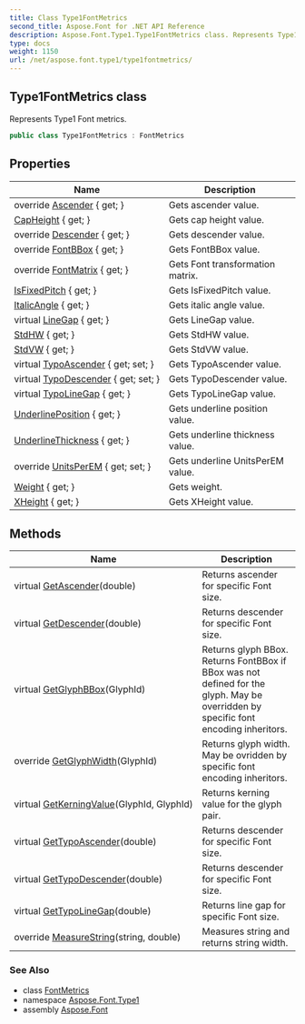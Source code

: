```yaml
---
title: Class Type1FontMetrics
second_title: Aspose.Font for .NET API Reference
description: Aspose.Font.Type1.Type1FontMetrics class. Represents Type1 Font metrics
type: docs
weight: 1150
url: /net/aspose.font.type1/type1fontmetrics/
---
```

## Type1FontMetrics class

Represents Type1 Font metrics.

```csharp
public class Type1FontMetrics : FontMetrics
```

## Properties

| Name | Description |
| --- | --- |
| override [Ascender](../../aspose.font.type1/type1fontmetrics/ascender/) { get; } | Gets ascender value. |
| [CapHeight](../../aspose.font.type1/type1fontmetrics/capheight/) { get; } | Gets cap height value. |
| override [Descender](../../aspose.font.type1/type1fontmetrics/descender/) { get; } | Gets descender value. |
| override [FontBBox](../../aspose.font.type1/type1fontmetrics/fontbbox/) { get; } | Gets FontBBox value. |
| override [FontMatrix](../../aspose.font.type1/type1fontmetrics/fontmatrix/) { get; } | Gets Font transformation matrix. |
| [IsFixedPitch](../../aspose.font/fontmetrics/isfixedpitch/) { get; } | Gets IsFixedPitch value. |
| [ItalicAngle](../../aspose.font.type1/type1fontmetrics/italicangle/) { get; } | Gets italic angle value. |
| virtual [LineGap](../../aspose.font/fontmetrics/linegap/) { get; } | Gets LineGap value. |
| [StdHW](../../aspose.font.type1/type1fontmetrics/stdhw/) { get; } | Gets StdHW value. |
| [StdVW](../../aspose.font.type1/type1fontmetrics/stdvw/) { get; } | Gets StdVW value. |
| virtual [TypoAscender](../../aspose.font/fontmetrics/typoascender/) { get; set; } | Gets TypoAscender value. |
| virtual [TypoDescender](../../aspose.font/fontmetrics/typodescender/) { get; set; } | Gets TypoDescender value. |
| virtual [TypoLineGap](../../aspose.font/fontmetrics/typolinegap/) { get; } | Gets TypoLineGap value. |
| [UnderlinePosition](../../aspose.font.type1/type1fontmetrics/underlineposition/) { get; } | Gets underline position value. |
| [UnderlineThickness](../../aspose.font.type1/type1fontmetrics/underlinethickness/) { get; } | Gets underline thickness value. |
| override [UnitsPerEM](../../aspose.font.type1/type1fontmetrics/unitsperem/) { get; set; } | Gets underline UnitsPerEM value. |
| [Weight](../../aspose.font.type1/type1fontmetrics/weight/) { get; } | Gets weight. |
| [XHeight](../../aspose.font.type1/type1fontmetrics/xheight/) { get; } | Gets XHeight value. |

## Methods

| Name | Description |
| --- | --- |
| virtual [GetAscender](../../aspose.font/fontmetrics/getascender/)(double) | Returns ascender for specific Font size. |
| virtual [GetDescender](../../aspose.font/fontmetrics/getdescender/)(double) | Returns descender for specific Font size. |
| virtual [GetGlyphBBox](../../aspose.font/fontmetrics/getglyphbbox/)(GlyphId) | Returns glyph BBox. Returns FontBBox if BBox was not defined for the glyph. May be overridden by specific font encoding inheritors. |
| override [GetGlyphWidth](../../aspose.font.type1/type1fontmetrics/getglyphwidth/)(GlyphId) | Returns glyph width. May be ovridden by specific font encoding inheritors. |
| virtual [GetKerningValue](../../aspose.font/fontmetrics/getkerningvalue/)(GlyphId, GlyphId) | Returns kerning value for the glyph pair. |
| virtual [GetTypoAscender](../../aspose.font/fontmetrics/gettypoascender/)(double) | Returns descender for specific Font size. |
| virtual [GetTypoDescender](../../aspose.font/fontmetrics/gettypodescender/)(double) | Returns descender for specific Font size. |
| virtual [GetTypoLineGap](../../aspose.font/fontmetrics/gettypolinegap/)(double) | Returns line gap for specific Font size. |
| override [MeasureString](../../aspose.font.type1/type1fontmetrics/measurestring/)(string, double) | Measures string and returns string width. |

### See Also

* class [FontMetrics](../../aspose.font/fontmetrics/)
* namespace [Aspose.Font.Type1](../../aspose.font.type1/)
* assembly [Aspose.Font](../../)


